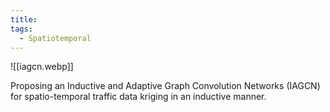 ```yaml
---
title: 
tags:
  - Spatiotemporal
---
```

![[iagcn.webp]]

Proposing an Inductive and Adaptive Graph Convolution Networks (IAGCN) for spatio-temporal traffic data kriging in an inductive manner.
